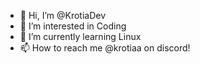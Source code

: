 - 👋 Hi, I’m @KrotiaDev
- 👀 I’m interested in Coding
- 🌱 I’m currently learning Linux
- 📫 How to reach me @krotiaa on discord!

<!---
KrotiaDev/KrotiaDev is a ✨ special ✨ repository because its `README.md` (this file) appears on your GitHub profile.
You can click the Preview link to take a look at your changes.
--->
